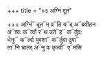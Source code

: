 +++
title = "०३ अग्निं दूतं"

+++
अग्निं᳓ दूत᳓म् प्र᳓ति य᳓द् अ᳓ब्रवीतन  
अ᳓श्वः क᳓र्त्वो र᳓थ उते᳓ह᳓ क᳓र्तुवः  
धेनुः᳓ क᳓र्त्वा युवशा᳓ क᳓र्तुवा दुवा᳓  
ता᳓नि भ्रातर् अ᳓नु वः कृत्वी᳓ ए᳓मसि